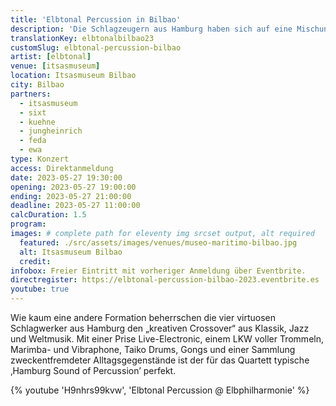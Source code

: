 ```yaml
---
title: 'Elbtonal Percussion in Bilbao'
description: 'Die Schlagzeugern aus Hamburg haben sich auf eine Mischung aus Klassik, Jazz und Weltmusik spezialisiert. Jetzt heißen wir sie in Bilbao willkommen.'
translationKey: elbtonalbilbao23
customSlug: elbtonal-percussion-bilbao
artist: [elbtonal]
venue: [itsasmuseum]
location: Itsasmuseum Bilbao
city: Bilbao
partners:
  - itsasmuseum
  - sixt
  - kuehne
  - jungheinrich
  - feda
  - ewa
type: Konzert
access: Direktanmeldung
date: 2023-05-27 19:30:00
opening: 2023-05-27 19:00:00
ending: 2023-05-27 21:00:00
deadline: 2023-05-27 11:00:00
calcDuration: 1.5
program:
images: # complete path for eleventy img srcset output, alt required
  featured: ./src/assets/images/venues/museo-maritimo-bilbao.jpg
  alt: Itsasmuseum Bilbao
  credit:
infobox: Freier Eintritt mit vorheriger Anmeldung über Eventbrite.
directregister: https://elbtonal-percussion-bilbao-2023.eventbrite.es
youtube: true
---
```


Wie kaum eine andere Formation beherrschen die vier virtuosen Schlagwerker aus Hamburg den „kreativen Crossover“ aus Klassik, Jazz und Weltmusik. Mit einer Prise Live-Electronic, einem LKW voller Trommeln, Marimba- und Vibraphone, Taiko Drums, Gongs und einer Sammlung zweckentfremdeter Alltagsgegenstände ist der für das Quartett typische ‚Hamburg Sound of Percussion’ perfekt.

{% youtube 'H9nhrs99kvw', 'Elbtonal Percussion @ Elbphilharmonie' %}
